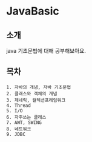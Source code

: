 # JavaBasic
## 소개
java 기초문법에 대해 공부해보아요.
## 목차
    1. 자바의 개념, 자바 기초문법
    2. 클래스와 객체의 개념
    3. 제네릭, 컬렉션프레임워크
    4. Thread
    5. I/O
    6. 자주쓰는 클래스
    7. AWT, SWING
    8. 네트워크
    9. JDBC
